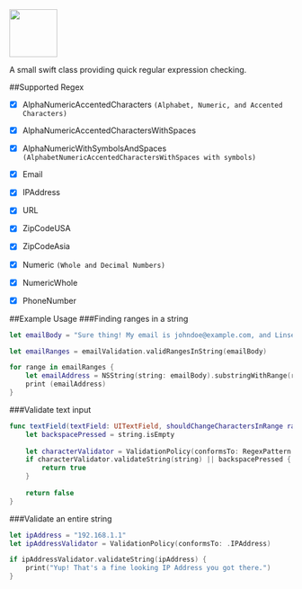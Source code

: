 <img src="http://i.imgur.com/v0uoJsc.png" height="85">

A small swift class providing quick regular expression checking.

##Supported Regex
- [x] AlphaNumericAccentedCharacters ```(Alphabet, Numeric, and Accented Characters)```
- [x] AlphaNumericAccentedCharactersWithSpaces
- [x] AlphaNumericWithSymbolsAndSpaces  ```(AlphabetNumericAccentedCharactersWithSpaces with symbols)```
- [x] Email
- [x] IPAddress
- [x] URL
- [x] ZipCodeUSA
- [x] ZipCodeAsia
- [x] Numeric ```(Whole and Decimal Numbers)```
- [x] NumericWhole
- [x] PhoneNumber


##Example Usage
###Finding ranges in a string
```swift
let emailBody = "Sure thing! My email is johndoe@example.com, and Linsey's is linseydoe@example.com"

let emailRanges = emailValidation.validRangesInString(emailBody)

for range in emailRanges {
    let emailAddress = NSString(string: emailBody).substringWithRange(range)
    print (emailAddress)
}
```
###Validate text input
```swift
func textField(textField: UITextField, shouldChangeCharactersInRange range: NSRange, replacementString string: String) -> Bool {
    let backspacePressed = string.isEmpty
    
    let characterValidator = ValidationPolicy(conformsTo: RegexPattern.AlphaNumericAccentedCharactersWithSpaces)
    if characterValidator.validateString(string) || backspacePressed {
        return true
    }
    
    return false
}
```
###Validate an entire string
```swift
let ipAddress = "192.168.1.1"
let ipAddressValidator = ValidationPolicy(conformsTo: .IPAddress)

if ipAddressValidator.validateString(ipAddress) {
    print("Yup! That's a fine looking IP Address you got there.")
}
```


